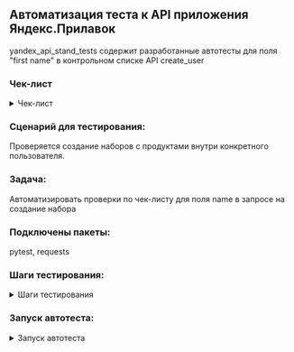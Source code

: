 ## Автоматизация теста к API приложения Яндекс.Прилавок   

yandex_api_stand_tests содержит разработанные автотесты для поля "first name" в контрольном списке API create_user

### Чек-лист

<details>
<summary> Чек-лист </summary> 
  
<img width="666" alt="Снимок экрана 2025-01-25 в 19 17 42" src="https://github.com/user-attachments/assets/3a28a979-10bc-478e-aac0-606fefd9ae37" />

<img width="662" alt="Снимок экрана 2025-01-25 в 19 17 51" src="https://github.com/user-attachments/assets/fc41050d-fbbf-41cd-a362-fce3648e10c4" />

</details>

### Сценарий для тестирования:   
Проверяется создание наборов с продуктами внутри конкретного пользователя. 

### Задача:  
Автоматизировать проверки по чек-листу для поля name в запросе на создание набора  

### Подключены пакеты:   
pytest, requests   

### Шаги тестирования:  
<details>
<summary> Шаги тестирования </summary> 
  
1. Выполнить запрос на создание нового пользователя и запомнить токен авторизации authToken.  
2. Выполнить запрос на создание личного набора для этого пользователя. Передать заголовок Authorization.  
3. Для проверок по чек-листу создать функцию, которая будет менять содержимое тела запроса.   
4. Логику позитивных и негативных проверок по чек-листу вынести в отдельные функции.
</details>

### Запуск автотеста:  

<details>
<summary> Запуск автотеста </summary> 

https://github.com/user-attachments/assets/04bbcdc8-473a-49f6-8cdf-58246d3a4e15

</details>

